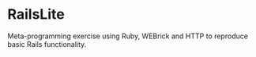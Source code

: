 # RailsLite

Meta-programming exercise using Ruby, WEBrick and HTTP to reproduce basic Rails functionality.
